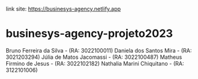 link site: https://businesys-agency.netlify.app

# businesys-agency-projeto2023

Bruno Ferreira da Silva - (RA: 3022100011)
Daniela dos Santos Mira - (RA: 3021203294)
Júlia de Matos Jacomassi - (RA: 3022100487)
Matheus Firmino de Jesus - (RA: 3022102182)
Nathalia Marini Chiquitano - (RA: 3122101006)
